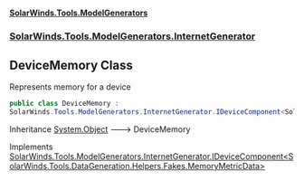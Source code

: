 #### [SolarWinds.Tools.ModelGenerators](index.md 'index')
### [SolarWinds.Tools.ModelGenerators.InternetGenerator](index.md#SolarWinds.Tools.ModelGenerators.InternetGenerator 'SolarWinds.Tools.ModelGenerators.InternetGenerator')

## DeviceMemory Class

Represents memory for a device

```csharp
public class DeviceMemory :
SolarWinds.Tools.ModelGenerators.InternetGenerator.IDeviceComponent<SolarWinds.Tools.DataGeneration.Helpers.Fakes.MemoryMetricData>
```

Inheritance [System.Object](https://docs.microsoft.com/en-us/dotnet/api/System.Object 'System.Object') &#129106; DeviceMemory

Implements [SolarWinds.Tools.ModelGenerators.InternetGenerator.IDeviceComponent&lt;](IDeviceComponent_TMetricData_.md 'SolarWinds.Tools.ModelGenerators.InternetGenerator.IDeviceComponent<TMetricData>')[SolarWinds.Tools.DataGeneration.Helpers.Fakes.MemoryMetricData](https://docs.microsoft.com/en-us/dotnet/api/SolarWinds.Tools.DataGeneration.Helpers.Fakes.MemoryMetricData 'SolarWinds.Tools.DataGeneration.Helpers.Fakes.MemoryMetricData')[&gt;](IDeviceComponent_TMetricData_.md 'SolarWinds.Tools.ModelGenerators.InternetGenerator.IDeviceComponent<TMetricData>')